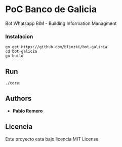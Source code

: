 # PoC Banco de Galicia 

Bot Whatsapp BIM - Building Information Managment

### Instalacion 

```
go get https://github.com/blinzki/bot-galicia
cd bot-galicia
go build
```
## Run 

```
./core
```

## Authors

* **Pablo Romero** 

## Licencia

Este proyecto esta bajo licencia MIT License 

